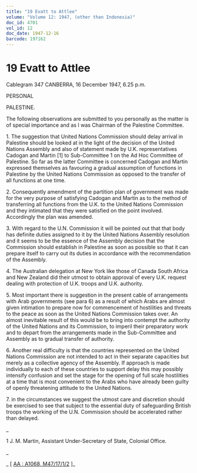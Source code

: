 ```yaml
---
title: "19 Evatt to Attlee"
volume: "Volume 12: 1947, (other than Indonesia)"
doc_id: 4701
vol_id: 12
doc_date: 1947-12-16
barcode: 197162
---
```


# 19 Evatt to Attlee

Cablegram 347 CANBERRA, 16 December 1947, 6.25 p.m.

PERSONAL

PALESTINE.

The following observations are submitted to you personally as the matter is of special importance and as I was Chairman of the Palestine Committee.

1\. The suggestion that United Nations Commission should delay arrival in Palestine should be looked at in the light of the decision of the United Nations Assembly and also of statement made by U.K. representatives Cadogan and Martin [1] to Sub-Committee 1 on the Ad Hoc Committee of Palestine. So far as the latter Committee is concerned Cadogan and Martin expressed themselves as favouring a gradual assumption of functions in Palestine by the United Nations Commission as opposed to the transfer of all functions at one time.

2\. Consequently amendment of the partition plan of government was made for the very purpose of satisfying Cadogan and Martin as to the method of transferring all functions from the U.K. to the United Nations Commission and they intimated that they were satisfied on the point involved. Accordingly the plan was amended.

3\. With regard to the U.N. Commission it will be pointed out that that body has definite duties assigned to it by the United Nations Assembly resolution and it seems to be the essence of the Assembly decision that the Commission should establish in Palestine as soon as possible so that it can prepare itself to carry out its duties in accordance with the recommendation of the Assembly.

4\. The Australian delegation at New York like those of Canada South Africa and New Zealand did their utmost to obtain approval of every U.K. request dealing with protection of U.K. troops and U.K. authority.

5\. Most important there is suggestion in the present cable of arrangements with Arab governments (see para 6) as a result of which Arabs are almost given intimation to prepare now for commencement of hostilities and threats to the peace as soon as the United Nations Commission takes over. An almost inevitable result of this would be to bring into contempt the authority of the United Nations and its Commission, to imperil their preparatory work and to depart from the arrangements made in the Sub-Committee and Assembly as to gradual transfer of authority.

6\. Another real difficulty is that the countries represented on the United Nations Commission are not intended to act in their separate capacities but merely as a collective agency of the Assembly. If approach is made individually to each of these countries to support delay this may possibly intensify confusion and set the stage for the opening of full scale hostilities at a time that is most convenient to the Arabs who have already been guilty of openly threatening attitude to the United Nations.

7\. in the circumstances we suggest the utmost care and discretion should be exercised to see that subject to the essential duty of safeguarding British troops the working of the U.N. Commission should be accelerated rather than delayed.

_

1 J. M. Martin, Assistant Under-Secretary of State, Colonial Office.

_

_ [ [AA : A1068, M47/17/1/2](http://www.naa.gov.au/cgi-bin/Search?O=I&Number=197162) ]_
